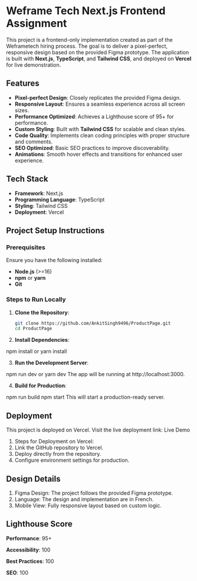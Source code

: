 # Weframe Tech Next.js Frontend Assignment

This project is a frontend-only implementation created as part of the Weframetech hiring process. The goal is to deliver a pixel-perfect, responsive design based on the provided Figma prototype. The application is built with **Next.js**, **TypeScript**, and **Tailwind CSS**, and deployed on **Vercel** for live demonstration.

## Features

- **Pixel-perfect Design**: Closely replicates the provided Figma design.
- **Responsive Layout**: Ensures a seamless experience across all screen sizes.
- **Performance Optimized**: Achieves a Lighthouse score of 95+ for performance.
- **Custom Styling**: Built with **Tailwind CSS** for scalable and clean styles.
- **Code Quality**: Implements clean coding principles with proper structure and comments.
- **SEO Optimized**: Basic SEO practices to improve discoverability.
- **Animations**: Smooth hover effects and transitions for enhanced user experience.

## Tech Stack

- **Framework**: Next.js
- **Programming Language**: TypeScript
- **Styling**: Tailwind CSS
- **Deployment**: Vercel

## Project Setup Instructions

### Prerequisites

Ensure you have the following installed:

- **Node.js** (>=16)
- **npm** or **yarn**
- **Git**

### Steps to Run Locally

1. **Clone the Repository**:
   ```bash
   git clone https://github.com/AnkitSingh9496/ProductPage.git
   cd ProductPage

2. **Install Dependencies**:

npm install
or
yarn install

3. **Run the Development Server**:

npm run dev
or
yarn dev
The app will be running at http://localhost:3000.

4. **Build for Production**:

npm run build
npm start
This will start a production-ready server.

## Deployment
This project is deployed on Vercel. Visit the live deployment link: Live Demo

1. Steps for Deployment on Vercel:
2. Link the GitHub repository to Vercel.
3. Deploy directly from the repository.
4. Configure environment settings for production.

## Design Details
1. Figma Design: The project follows the provided Figma prototype.
2. Language: The design and implementation are in French.
3. Mobile View: Fully responsive layout based on custom logic.

## Lighthouse Score
**Performance**: 95+

**Accessibility**: 100

**Best Practices**: 100

**SEO**: 100
